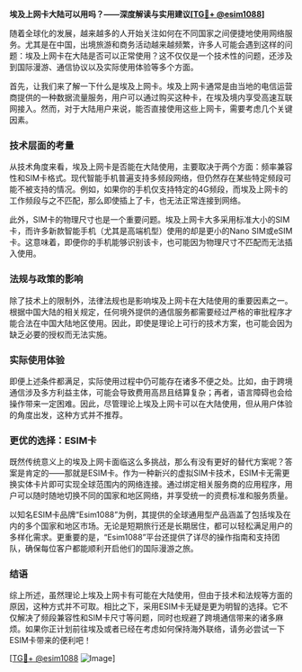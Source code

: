 **埃及上网卡大陆可以用吗？——深度解读与实用建议[[TG💪+ @esim1088](https://t.me/s/esim1088)]**

随着全球化的发展，越来越多的人开始关注如何在不同国家之间便捷地使用网络服务。尤其是在中国，出境旅游和商务活动越来越频繁，许多人可能会遇到这样的问题：埃及上网卡在大陆是否可以正常使用？这不仅仅是一个技术性的问题，还涉及到国际漫游、通信协议以及实际使用体验等多个方面。

首先，让我们来了解一下什么是埃及上网卡。埃及上网卡通常是由当地的电信运营商提供的一种数据流量服务，用户可以通过购买这种卡，在埃及境内享受高速互联网接入。然而，对于大陆用户来说，能否直接使用这些上网卡，需要考虑几个关键因素。

### 技术层面的考量

从技术角度来看，埃及上网卡是否能在大陆使用，主要取决于两个方面：频率兼容性和SIM卡格式。现代智能手机普遍支持多频段网络，但仍然存在某些特定频段可能不被支持的情况。例如，如果你的手机仅支持特定的4G频段，而埃及上网卡的工作频段与之不匹配，那么即使插上了卡，也无法正常连接到网络。

此外，SIM卡的物理尺寸也是一个重要问题。埃及上网卡大多采用标准大小的SIM卡，而许多新款智能手机（尤其是高端机型）使用的却是更小的Nano SIM或eSIM卡。这意味着，即便你的手机能够识别该卡，也可能因为物理尺寸不匹配而无法插入使用。

### 法规与政策的影响

除了技术上的限制外，法律法规也是影响埃及上网卡在大陆使用的重要因素之一。根据中国大陆的相关规定，任何境外提供的通信服务都需要经过严格的审批程序才能合法在中国大陆地区使用。因此，即使是理论上可行的技术方案，也可能会因为缺乏必要的授权而无法实施。

### 实际使用体验

即便上述条件都满足，实际使用过程中仍可能存在诸多不便之处。比如，由于跨境通信涉及多方利益主体，可能会导致费用高昂且结算复杂；再者，语言障碍也会给操作带来一定困难。因此，尽管理论上埃及上网卡可以在大陆使用，但从用户体验的角度出发，这种方式并不推荐。

### 更优的选择：ESIM卡

既然传统意义上的埃及上网卡面临这么多挑战，那么有没有更好的替代方案呢？答案是肯定的——那就是ESIM卡。作为一种新兴的虚拟SIM卡技术，ESIM卡无需更换实体卡片即可实现全球范围内的网络连接。通过绑定相关服务商的应用程序，用户可以随时随地切换不同的国家和地区网络，并享受统一的资费标准和服务质量。

以知名ESIM卡品牌“Esim1088”为例，其提供的全球通用型产品涵盖了包括埃及在内的多个国家和地区市场。无论是短期旅行还是长期居住，都可以轻松满足用户的多样化需求。更重要的是，“Esim1088”平台还提供了详尽的操作指南和支持团队，确保每位客户都能顺利开启他们的国际漫游之旅。

### 结语

综上所述，虽然理论上埃及上网卡有可能在大陆使用，但由于技术和法规等方面的原因，这种方式并不可取。相比之下，采用ESIM卡无疑是更为明智的选择。它不仅解决了频段兼容性和SIM卡尺寸等问题，同时也规避了跨境通信带来的诸多麻烦。如果你正计划前往埃及或者已经在考虑如何保持海外联络，请务必尝试一下ESIM卡带来的便利吧！

[[TG💪+ @esim1088](https://t.me/s/esim1088) ![Image](https://i.postimg.cc/4NQfJmqS/Snipaste-2025-05-13-00-14-12.png)]